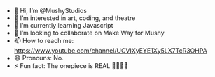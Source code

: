 - 👋 Hi, I’m @MushyStudios
- 👀 I’m interested in art, coding, and theatre
- 🌱 I’m currently learning Javascript
- 💞️ I’m looking to collaborate on Make Way for Mushy
- 📫 How to reach me: https://www.youtube.com/channel/UCVIXyEYE1Xy5LX7TcR3OHPA
- 😄 Pronouns: No.
- ⚡ Fun fact: The onepiece is REAL 📢📢📢📢

<!---
MushyStudios/MushyStudios is a ✨ special ✨ repository because its `README.md` (this file) appears on your GitHub profile.
You can click the Preview link to take a look at your changes.
--->
